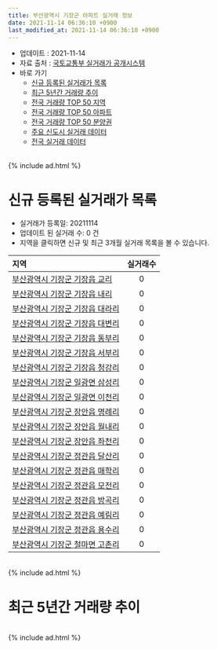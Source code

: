```yaml
---
title: 부산광역시 기장군 아파트 실거래 정보
date: 2021-11-14 06:36:10 +0900
last_modified_at: 2021-11-14 06:36:10 +0900
---
```


* 업데이트 : 2021-11-14
* 자료 출처 : [국토교통부 실거래가 공개시스템](http://rt.molit.go.kr)
* 바로 가기
    * [신규 등록된 실거래가 목록](#신규-등록된-실거래가-목록)
    * [최근 5년간 거래량 추이](#최근-5년간-거래량-추이)
    * [전국 거래량 TOP 50 지역](https://inasie.github.io/apt-trade-info/최근-3개월-전국에서-가장-거래가-많이-발생한-지역)
    * [전국 거래량 TOP 50 아파트](https://inasie.github.io/apt-trade-info/최근-3개월-전국에서-가장-거래가-많이-발생한-아파트)
    * [전국 거래량 TOP 50 분양권](https://inasie.github.io/apt-trade-info/최근-3개월-전국에서-가장-거래가-많이-발생한-분양권)
    * [주요 신도시 실거래 데이터](https://inasie.github.io/apt-trade-info/주요-신도시)
    * [전국 실거래 데이터](https://inasie.github.io/apt-trade-info/전국)

<br>
{% include ad.html %}
<br>

# 신규 등록된 실거래가 목록
* 실거래가 등록일: 20211114
* 업데이트 된 실거래 수: 0 건
* 지역을 클릭하면 신규 및 최근 3개월 실거래 목록을 볼 수 있습니다.


|지역|실거래수|
|:---|:---:|
|[부산광역시 기장군 기장읍 교리](https://inasie.github.io/apt-trade-info/부산광역시-기장군-기장읍-교리)|0|
|[부산광역시 기장군 기장읍 내리](https://inasie.github.io/apt-trade-info/부산광역시-기장군-기장읍-내리)|0|
|[부산광역시 기장군 기장읍 대라리](https://inasie.github.io/apt-trade-info/부산광역시-기장군-기장읍-대라리)|0|
|[부산광역시 기장군 기장읍 대변리](https://inasie.github.io/apt-trade-info/부산광역시-기장군-기장읍-대변리)|0|
|[부산광역시 기장군 기장읍 동부리](https://inasie.github.io/apt-trade-info/부산광역시-기장군-기장읍-동부리)|0|
|[부산광역시 기장군 기장읍 서부리](https://inasie.github.io/apt-trade-info/부산광역시-기장군-기장읍-서부리)|0|
|[부산광역시 기장군 기장읍 청강리](https://inasie.github.io/apt-trade-info/부산광역시-기장군-기장읍-청강리)|0|
|[부산광역시 기장군 일광면 삼성리](https://inasie.github.io/apt-trade-info/부산광역시-기장군-일광면-삼성리)|0|
|[부산광역시 기장군 일광면 이천리](https://inasie.github.io/apt-trade-info/부산광역시-기장군-일광면-이천리)|0|
|[부산광역시 기장군 장안읍 명례리](https://inasie.github.io/apt-trade-info/부산광역시-기장군-장안읍-명례리)|0|
|[부산광역시 기장군 장안읍 월내리](https://inasie.github.io/apt-trade-info/부산광역시-기장군-장안읍-월내리)|0|
|[부산광역시 기장군 장안읍 좌천리](https://inasie.github.io/apt-trade-info/부산광역시-기장군-장안읍-좌천리)|0|
|[부산광역시 기장군 정관읍 달산리](https://inasie.github.io/apt-trade-info/부산광역시-기장군-정관읍-달산리)|0|
|[부산광역시 기장군 정관읍 매학리](https://inasie.github.io/apt-trade-info/부산광역시-기장군-정관읍-매학리)|0|
|[부산광역시 기장군 정관읍 모전리](https://inasie.github.io/apt-trade-info/부산광역시-기장군-정관읍-모전리)|0|
|[부산광역시 기장군 정관읍 방곡리](https://inasie.github.io/apt-trade-info/부산광역시-기장군-정관읍-방곡리)|0|
|[부산광역시 기장군 정관읍 예림리](https://inasie.github.io/apt-trade-info/부산광역시-기장군-정관읍-예림리)|0|
|[부산광역시 기장군 정관읍 용수리](https://inasie.github.io/apt-trade-info/부산광역시-기장군-정관읍-용수리)|0|
|[부산광역시 기장군 철마면 고촌리](https://inasie.github.io/apt-trade-info/부산광역시-기장군-철마면-고촌리)|0|


<br>
{% include ad.html %}
<br>

# 최근 5년간 거래량 추이


<div style="width:100%;">
    <canvas id="deal_progress" height="200"></canvas>
</div>

<script>
new Chart(document.getElementById("deal_progress"), {
    type: 'line',
    data: {
        labels: ['201611','201612','201701','201702','201703','201704','201705','201706','201707','201708','201709','201710','201711','201712','201801','201802','201803','201804','201805','201806','201807','201808','201809','201810','201811','201812','201901','201902','201903','201904','201905','201906','201907','201908','201909','201910','201911','201912','202001','202002','202003','202004','202005','202006','202007','202008','202009','202010','202011','202012','202101','202102','202103','202104','202105','202106','202107','202108','202109','202110','202111'],
        datasets: [{
            label: '매매',
            pointRadius: 1,
            data: [284, 168, 127, 154, 167, 161, 157, 163, 145, 105, 115, 96, 104, 96, 247, 114, 148, 112, 122, 220, 225, 176, 152, 156, 134, 114, 119, 100, 126, 107, 118, 157, 186, 166, 195, 311, 438, 386, 240, 294, 298, 286, 331, 414, 469, 333, 323, 519, 1043, 539, 351, 266, 320, 584, 665, 480, 308, 419, 382, 467, 31],
            borderColor: "rgba(255, 201, 14, 1)",
            backgroundColor: "rgba(255, 201, 14, 0.5)",
            fill: false,
            lineTension: 0
        },{
            label: '전월세',
            pointRadius: 1,
            data: [195, 173, 199, 215, 187, 186, 169, 206, 225, 186, 226, 228, 263, 228, 219, 202, 316, 208, 262, 224, 211, 251, 281, 285, 201, 201, 243, 196, 251, 182, 175, 190, 194, 300, 174, 207, 263, 255, 230, 393, 318, 362, 419, 344, 352, 544, 354, 310, 271, 314, 264, 259, 303, 532, 441, 338, 228, 260, 220, 217, 68],
            borderColor: "rgba(0, 141, 185, 1)",
            backgroundColor: "rgba(0, 141, 185, 0.5)",
            fill: false,
            lineTension: 0
        }
        ]
    },
    options: {
        responsive: true,
        title: {
            display: false
        },
        tooltips: {
            mode: 'index',
            intersect: false
        },
        hover: {
            mode: 'nearest',
            intersect: true
        },
        scales: {
            xAxes: [{
                display: true,
                scaleLabel: {
                    display: true,
                    labelString: '년/월'
                }
            }],
            yAxes: [{
                display: true,
                ticks: {
                    suggestedMin: 0,
                },
                scaleLabel: {
                    display: true,
                    labelString: '실거래 수'
                }
            }]
        }
    }
});

</script>


<br>
{% include ad.html %}
<br>

